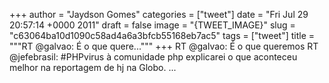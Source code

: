 
+++
author = "Jaydson Gomes"
categories = ["tweet"]
date = "Fri Jul 29 20:57:14 +0000 2011"
draft = false
image = "{TWEET_IMAGE}"
slug = "c63064ba10d1090c58ad4a6a3bfcb55168eb7ac5"
tags = ["tweet"]
title = """RT @galvao: É o que quere..."""
+++
RT @galvao: É o que queremos RT @jefebrasil: #PHPvirus à comunidade php explicarei o que aconteceu melhor na reportagem de hj na Globo.  ...
